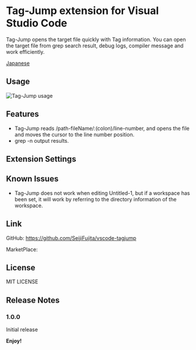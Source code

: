 

# Tag-Jump extension for Visual Studio Code 

Tag-Jump opens the target file quickly with Tag information.
You can open the target file from grep search result, debug logs, compiler message and work efficiently.

[Japanese](https://github.com/SeijiFujita/vscode-tagjump/blob/master/README_JPN.md)

## Usage

![Tag-Jump usage](https://raw.githubusercontent.com/SeijiFujita/vscode-tagjump/master/images/tagjump_usage.gif)
<!-- ![Tag-Jump usage](images/tagjump_usage.gif) -->


## Features

* Tag-Jump reads /path-fileName/:(colon)/line-number, and opens the file and moves the cursor to the line number position.
* grep -n output results.

<!-- ## Requirements -->

## Extension Settings

## Known Issues

* Tag-Jump does not work when editing Untitled-1, but if a workspace has been set, it will work by referring to the directory information of the workspace.

## Link

GitHub: https://github.com/SeijiFujita/vscode-tagjump

MarketPlace: 

## License

MIT LICENSE

## Release Notes

### 1.0.0

Initial release


**Enjoy!**